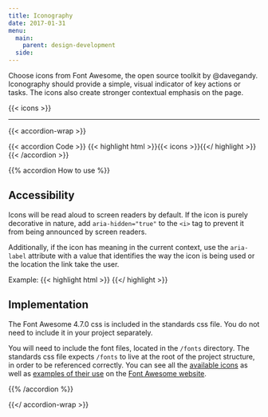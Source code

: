 ```yaml
---
title: Iconography
date: 2017-01-31
menu:
  main:
    parent: design-development
  side:
---
```


Choose icons from Font Awesome, the open source toolkit by @davegandy. Iconography should provide a simple, visual indicator of key actions or tasks. The icons also create stronger contextual emphasis on the page.

{{< icons >}}

---

{{< accordion-wrap >}}

{{< accordion Code >}}
  {{< highlight html >}}{{< icons >}}{{</ highlight >}}
{{< /accordion >}}

{{% accordion How to use %}}
## Accessibility

Icons will be read aloud to screen readers by default. If the icon is purely decorative in nature, add `aria-hidden="true"` to the `<i>` tag to prevent it from being announced by screen readers.

Additionally, if the icon has meaning in the current context, use the `aria-label` attribute with a value that identifies the way the icon is being used or the location the link take the user.

Example: {{< highlight html >}}
<a class="site-search" aria-label="Search">
  <i class="fa fa-search fa-2x" aria-hidden="true"></i>
</a>
{{</ highlight >}}

## Implementation
The Font Awesome 4.7.0 css is included in the standards css file. You do not need to include it in your project separately.

You will need to include the font files, located in the `/fonts` directory. The standards css file expects `/fonts` to live at the root of the project structure, in order to be referenced correctly. You can see all the <a href="http://fontawesome.io/icons/" class="external">available icons</a> as well as <a href="http://fontawesome.io/examples/" class="external">examples of their use</a> on the <a href="http://fontawesome.io/" class="external">Font Awesome website</a>.

{{% /accordion %}}

{{</ accordion-wrap >}}
